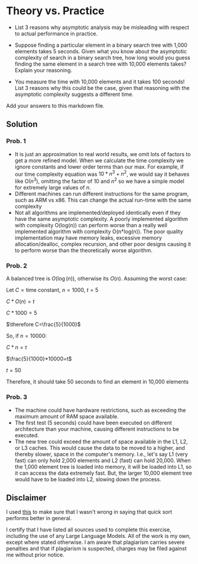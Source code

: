 # Theory vs. Practice

- List 3 reasons why asymptotic analysis may be misleading with respect to
  actual performance in practice.

- Suppose finding a particular element in a binary search tree with 1,000
  elements takes 5 seconds. Given what you know about the asymptotic complexity
  of search in a binary search tree, how long would you guess finding the same
  element in a search tree with 10,000 elements takes? Explain your reasoning.

- You measure the time with 10,000 elements and it takes 100 seconds! List 3
  reasons why this could be the case, given that reasoning with the asymptotic
  complexity suggests a different time.

Add your answers to this markdown file.

## Solution

### Prob. 1
- It is just an approximation to real world results, we omit lots of factors to get a more refined model. When we calculate the time complexity we ignore constants and lower order terms than our max. For example, if our time complexity equation was $10*n^3+n^2$, we would say it behaves like O($n^3$), omitting the factor of 10 and $n^2$ so we have a simple model for extremely large values of $n$.
- Different machines can run different instructions for the same program, such as ARM vs x86. This can change the actual run-time with the same complexity
- Not all algorithms are implemented/deployed identically even if they have the same asymptotic complexity. A poorly implemented algorithm with complexity O(log(n)) can perform worse than a really well implemented algorithm with complexity O(n*log(n)). The poor quality implementation may have memory leaks, excessive memory allocation/dealloc, complex recursion, and other poor designs causing it to perform worse than the theoretically worse algorithm.
  
### Prob. 2

A balanced tree is $O(\log(n))$, otherwise its $O(n)$. Assuming the worst case:

Let $C = \text{time constant,}$  $n=1000$, $t = 5$

$C*O(n)=t$

$C*1000=5$

$\therefore C=\frac{5}{1000}$

So, if $n=10000$:

$C*n=t$

$\frac{5}{1000}*10000=t$

$t = 50$

Therefore, it should take 50 seconds to find an element in 10,000 elements

### Prob. 3
- The machine could have hardware restrictions, such as exceeding the maximum amount of RAM space available.
- The first test (5 seconds) could have been executed on different architecture than your machine, causing different instructions to be executed.
- The new tree could exceed the amount of space available in the L1, L2, or L3 caches. This would cause the data to be moved to a higher, and thereby slower, space in the computer's memory. I.e., let's say L1 (very fast) can only hold 2,000 elements and L2 (fast) can hold 20,000. When the 1,000 element tree is loaded into memory, it will be loaded into L1, so it can access the data extremely fast. But, the larger 10,000 element tree would have to be loaded into L2, slowing down the process.

## Disclaimer

I used [this](https://stackoverflow.com/questions/2467751/quicksort-vs-heapsort) to make sure that I wasn't wrong in saying that quick sort performs better in general.

I certify that I have listed all sources used to complete this exercise, including the use of any Large Language Models. All of the work is my own, except where stated otherwise. I am aware that plagiarism carries severe penalties and that if plagiarism is suspected, charges may be filed against me without prior notice.
